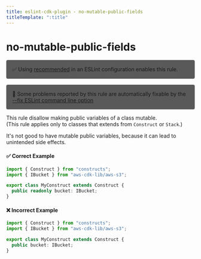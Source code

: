 ```yaml
---
title: eslint-cdk-plugin - no-mutable-public-fields
titleTemplate: ":title"
---
```


# no-mutable-public-fields

<div style="margin-top: 16px; background-color: #595959; padding: 16px; border-radius: 4px;">
  ✅ Using
  <a href="/rules/#recommended-rules">recommended</a>
  in an ESLint configuration enables this rule.
</div>
<div style="margin-top: 16px; background-color: #595959; padding: 16px; border-radius: 4px;">
  🔧 Some problems reported by this rule are automatically fixable by the
  <a href="https://eslint.org/docs/latest/use/command-line-interface#--fix">
    --fix ESLint command line option
  </a>
</div>

This rule disallow making public variables of a class mutable.  
(This rule applies only to classes that extends from `Construct` or `Stack`.)

It's not good to have mutable public variables, because it can lead to unintended side effects.

#### ✅ Correct Example

```ts
import { Construct } from "constructs";
import { IBucket } from "aws-cdk-lib/aws-s3";

export class MyConstruct extends Construct {
  public readonly bucket: IBucket;
}
```

#### ❌ Incorrect Example

```ts
import { Construct } from "constructs";
import { IBucket } from "aws-cdk-lib/aws-s3";

export class MyConstruct extends Construct {
  public bucket: IBucket;
}
```
